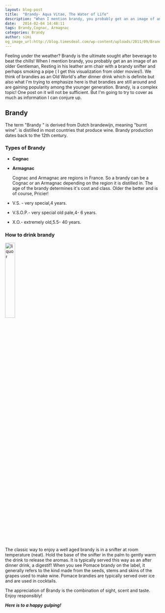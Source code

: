 ```yaml
---
layout: blog-post
title:  "Brandy- Aqua Vitae, The Water of Life"
description: "When I mention brandy, you probably get an an image of an older Gentleman, Resting in his leather arm chair with a brandy snifter and perhaps smoking a pipe ( I get this visualization from an old movie!). We think of brandies as an Old World's after dinner drink."
date:   2014-02-04 14:48:11
tags: Brandy,Cognac, Armagnac
categories: Brandy
author: simi
og_image_url:http://blog.timesdeal.com/wp-content/uploads/2011/09/Brandy_Snifter.jpg
---
```


 Feeling under the weather? Brandy is the ultimate sought after beverage to beat the chills! When I mention brandy, you probably get an an image of an older Gentleman, Resting in his leather arm chair with a brandy snifter and perhaps smoking a pipe ( I get this visualization from older movies!). We think of brandies as an Old World's after dinner drink which is definite but also what I'm trying to emphasize here is that brandies are still around and are gaining popularity among the younger generation. Brandy, is a complex topic! One post on it will not be sufficient. But I'm going to try to cover as much as information I can conjure up.

## Brandy

 The term "Brandy " is derived from Dutch brandewijn, meaning "burnt wine". is distilled in most countries that produce wine. Brandy production dates back to the 12th century. 

### Types of Brandy

* **Cognac**
* **Armagnac**

  Cognac and Armagnac are regions in France. So a brandy can be a Cognac or an Armagnac depending on the region it is distilled in. 
The age of the brandy determines it's cost and class. Older the better and is of course, Pricier! 

* V.S. - very special,4 years.
* V.S.O.P.- very special old pale,4- 6 years.
* X.O.- extremely old,5.5- 40 years.

### How to drink brandy 
<img src="http://rumroadravings.com/wp-content/uploads/2013/01/Martell_in_brandy_snifter.jpg" alt="liquor" width="25%"/>

  The classic way to enjoy a well aged brandy is in a snifter at room temperature (neat). Hold the base of the snifter in the palm to gently warm the drink to release the aromas. It is typically served this way as an after dinner drink, a digestif!
 When you see Pomace brandy on the label, it generally refers to the kind made from the seeds, stems and skins of the grapes used to make wine. Pomace brandies are typically served over ice and are used in cocktails.

The appreciation of Brandy is the combination of sight, scent and taste. Enjoy responsibly!

***Here is to a happy gulping!***




